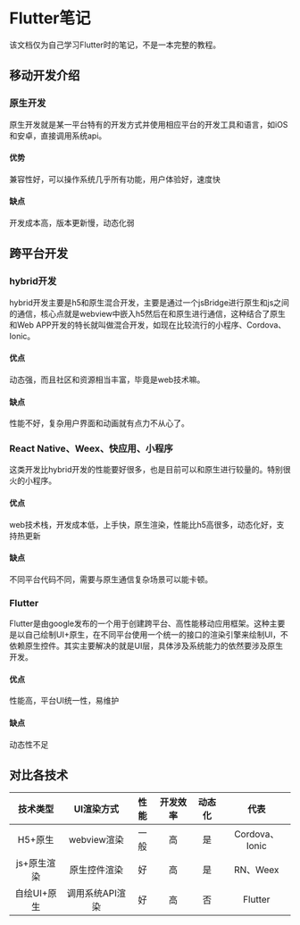 # Flutter笔记
该文档仅为自己学习Flutter时的笔记，不是一本完整的教程。
## 移动开发介绍
### 原生开发
原生开发就是某一平台特有的开发方式并使用相应平台的开发工具和语言，如iOS和安卓，直接调用系统api。
#### 优势
兼容性好，可以操作系统几乎所有功能，用户体验好，速度快
#### 缺点
开发成本高，版本更新慢，动态化弱
## 跨平台开发
### hybrid开发
hybrid开发主要是h5和原生混合开发，主要是通过一个jsBridge进行原生和js之间的通信，核心点就是webview中嵌入h5然后在和原生进行通信，这种结合了原生和Web APP开发的特长就叫做混合开发，如现在比较流行的小程序、Cordova、Ionic。
#### 优点
动态强，而且社区和资源相当丰富，毕竟是web技术嘛。
#### 缺点
性能不好，复杂用户界面和动画就有点力不从心了。
### React Native、Weex、快应用、小程序
这类开发比hybrid开发的性能要好很多，也是目前可以和原生进行较量的。特别很火的小程序。
#### 优点
web技术栈，开发成本低，上手快，原生渲染，性能比h5高很多，动态化好，支持热更新
#### 缺点
不同平台代码不同，需要与原生通信复杂场景可以能卡顿。
### Flutter
Flutter是由google发布的一个用于创建跨平台、高性能移动应用框架。这种主要是以自己绘制UI+原生，在不同平台使用一个统一的接口的渲染引擎来绘制UI，不依赖原生控件。其实主要解决的就是UI层，具体涉及系统能力的依然要涉及原生开发。
#### 优点
性能高，平台UI统一性，易维护
#### 缺点
动态性不足
## 对比各技术
|技术类型|UI渲染方式|性能|开发效率|动态化|代表|
|:-----:|:-------:|:--:|:-----:|:----:|:---:|
|H5+原生|webview渲染|一般|高|是|Cordova、Ionic|
|js+原生渲染|原生控件渲染|好|高|是|RN、Weex|
|自绘UI+原生|调用系统API渲染|好|高|否|Flutter|
